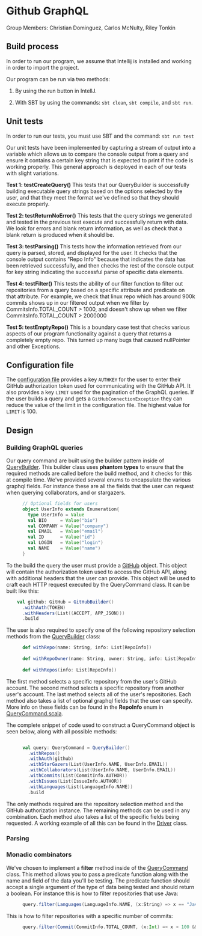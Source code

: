 # Github GraphQL

Group Members:
Christian Dominguez,
Carlos McNulty,
Riley Tonkin

## Build process

In order to run our program, we assume that Intellij is installed and working in order to import the project.

Our program can be run via two methods:

1. By using the run button in IntellJ.   

2. With SBT by using the commands: `sbt clean`, `sbt compile`, and `sbt run`. 

## Unit tests

In order to run our tests, you must use SBT and the command: `sbt run test`

Our unit tests have been implemented by capturing a stream of output into a 
variable which allows us to compare the console output from a query and ensure
it contains a certain key string that is expected to print if the code is 
working properly. This general approach is deployed in each of our tests 
with slight variations.

**Test 1: testCreateQuery()**
    This tests that our QueryBuilder is successfully building executable 
    query strings based on the options selected by the user, and that they
    meet the format we've defined so that they should execute properly.

**Test 2: testReturnNoError()**
    This tests that the query strings we generated and tested in the previous test
    execute and successfully return with data. We look for errors and blank
    return information, as well as check that a blank return is produced when it
    should be.
    
**Test 3: testParsing()**
    This tests how the information retrieved from our query is parsed, stored, 
    and displayed for the user. It checks that the console output contains 
    "Repo Info" because that indicates the data has been retrieved successfully,
    and then checks the rest of the console output for key string indicating the
    successful parse of specific data elements.

**Test 4: testFilter()**
    This tests the ability of our filter function to filter out repositories 
    from a query based on a specific attribute and predicate on that attribute.
    For example, we check that linux repo which has around 900k commits shows up
    in our filtered output when we filter by CommitsInfo.TOTAL_COUNT > 1000, and
    doesn't show up when we filter CommitsInfo.TOTAL_COUNT > 2000000

**Test 5: testEmptyRepo()**
    This is a boundary case test that checks various aspects of our program 
    functionality against a query that returns a completely empty repo. This turned
    up many bugs that caused nullPointer and other Exceptions.
    

## Configuration file
The [configuration file](src/main/resources/application.conf) provides a key 
`AUTHKEY` for the user to enter their GitHub authorization token used for 
communicating with the GitHub API. It also provides a key `LIMIT` used for 
the pagination of the GraphQL queries. If the user builds a query and gets
a `GitHubConnectionException` they can reduce the value of the limit in the
configuration file. The highest value for `LIMIT` is 100.


## Design

### Building GraphQL queries

Our query command are built using the builder pattern
inside of [QueryBuilder](src/main/scala/QueryCommand.scala). This
builder class uses **phantom types** to ensure that the required methods
are called before the build method, and it checks for this at compile time.
We've provided several enums to encapsulate the various graphql fields.
For instance these are all the fields that the user can request when
querying collaborators, and or stargazers.

```scala
      // Optional fields for users
      object UserInfo extends Enumeration{
        type UserInfo = Value
        val BIO     = Value("bio")
        val COMPANY = Value("company")
        val EMAIL   = Value("email")
        val ID      = Value("id")
        val LOGIN   = Value("login")
        val NAME    = Value("name")
      }
```

To the build the query the user must provide a [GitHub](src/main/scala/QueryCommand.scala)
object. This object will contain the authorization token used to access
the GitHub API, along with additional headers that the user can provide.
This object will be used to craft each HTTP request executed by the QueryCommand
class. It can be built like this:

```scala
    val github: GitHub = GitHubBuilder()
      .withAuth(TOKEN)
      .withHeaders(List((ACCEPT, APP_JSON)))
      .build
```


The user is also required to specify one of the following
repository selection methods from the [QueryBuilder](src/main/scala/QueryCommand.scala) class:

```scala
      def withRepo(name: String, info: List[RepoInfo])
    
      def withRepoOwner(name: String, owner: String, info: List[RepoInfo])
    
      def withRepos(info: List[RepoInfo])
```
The first method selects a specific repository from the user's GitHub account. The 
second method selects a specific repository from another user's account.
The last method selects all of the user's repositories. Each method also takes
a list of optional graphql fields that the user can specify. More info on these
fields can be found in the **RepoInfo** enum in [QueryCommand.scala](src/main/scala/QueryCommand.scala).

The complete snippet of code used to construct a QueryCommand object is seen
below, along with all possible methods:

```scala

      val query: QueryCommand = QueryBuilder()
        .withRepos()
        .withAuth(github)
        .withStarGazers(List(UserInfo.NAME, UserInfo.EMAIL))
        .withCollaborators(List(UserInfo.NAME, UserInfo.EMAIL))
        .withCommits(List(CommitInfo.AUTHOR))
        .withIssues(List(IssueInfo.AUTHOR))
        .withLanguages(List(LanguageInfo.NAME))
        .build

```
The only methods required are the repository selection method and the
GitHub authorization instance. The remaining methods can be used in
any combination. Each method also takes a list of the specific fields
being requested. A working example of all this can be found in the
[Driver](src/main/scala/Driver.scala) class.


### Parsing

### Monadic combinators

We've chosen to implement a **filter** method inside of the [QueryCommand](src/main/scala/QueryCommand.scala)
class. This method allows you to pass a predicate function along with the name
and field of the data you'll be testing. The predicate function should accept
 a single argument of the type of data being tested and should return a 
 boolean. For instance this is how to filter repositories that use Java:

```scala
      query.filter(Languages(LanguageInfo.NAME, (x:String) => x == "Java"))
```

This is how to filter repositories with a specific number of commits:

```scala
      query.filter(Commit(CommitInfo.TOTAL_COUNT, (x:Int) => x > 100 && x <= 1000))
```

